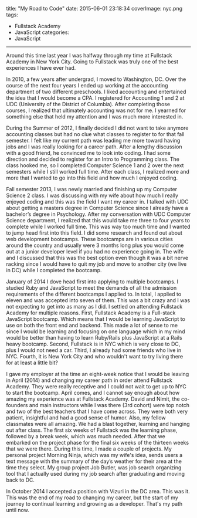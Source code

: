 title: "My Road to Code"
date: 2015-06-01 23:18:34
coverImage: nyc.png
tags:
  - Fullstack Academy
  - JavaScript
categories:
  - JavaScript
---


Around this time last year I was halfway through my time at Fullstack Academy in New York City. Going to Fullstack was truly one of the best experiences I have ever had. 

In 2010, a few years after undergrad, I moved to Washington, DC. Over the course of the next four years I ended up working at the accounting department of two different preschools. I liked accounting and entertained the idea that I would become a CPA. I registered for Accounting 1 and 2 at UDC (University of the District of Columbia). After completing those courses, I realized that ultimately accounting was not for me. I yearned for something else that held my attention and I was much more interested in.

During the Summer of 2012, I finally decided I did not want to take anymore accounting classes but had no clue what classes to register to for that fall semester. I felt like my current path was leading me more toward having jobs and I was really looking for a career path. After a lengthy discussion with a good friend, he convinced me to look into coding. I had some direction and decided to register for an Intro to Programming class. The class hooked me, so I completed Computer Science 1 and 2 over the next semesters while I still worked full time. After each class, I realized more and more that I wanted to go into this field and how much I enjoyed coding.

Fall semester 2013, I was newly married and finishing up my Computer Science 2 class. I was discussing with my wife about how much I really enjoyed coding and this was the field I want my career in. I talked with UDC about getting a masters degree in Computer Science since I already have a bachelor’s degree in Psychology. After my conversation with UDC Computer Science department, I realized that this would take me three to four years to complete while I worked full time. This was way too much time and I wanted to jump head first into this field. I did some research and found out about web development bootcamps. These bootcamps are in various cities around the country and usually were 3 months long plus you would come out at a junior developer level if you had no experience going in. The wife and I discussed that this was the best option even though it was a bit nerve racking since I would have to quit my job and move to another city (we live in DC) while I completed the bootcamp.

January of 2014 I dove head first into applying to multiple bootcamps. I studied Ruby and JavaScript to meet the demands of all the admission requirements of the different bootcamps I applied to. In total, I applied to eleven and was accepted into seven of them. This was a bit crazy and I was not expecting to get into as many as I did. I settled on attending Fullstack Academy for multiple reasons. First, Fullstack Academy is a Full-stack JavaScript bootcamp. Which means that I would be learning JavaScript to use on both the front end and backend. This made a lot of sense to me since I would be learning and focusing on one language which in my mind would be better than having to learn Ruby/Rails plus JavaScript at a Rails heavy bootcamp. Second, Fullstack is in NYC which is very close to DC, plus I would not need a car. Third, I already had some friends who live in NYC. Fourth, it is New York City and who wouldn't want to try living there for at least a little bit?

I gave my employer at the time an eight-week notice that I would be leaving in April (2014) and changing my career path in order attend Fullstack Academy. They were really receptive and I could not wait to get up to NYC to start the bootcamp. April comes, and I cannot say enough about how amazing my experience was at Fullstack Academy. David and Nimit, the co-founders and main instructors while I was there (3rd cohort) were top notch and two of the best teachers that I have come across. They were both very patient, insightful and had a good sense of humor. Also, my fellow classmates were all amazing. We had a blast together, learning and hanging out after class. The first six weeks of Fullstack was the learning phase, followed by a break week, which was much needed. After that we embarked on the project phase for the final six weeks of the thirteen weeks that we were there. During this time, I made a couple of projects. My personal project Morning Ninja, which was my wife's idea, sends users a text message with the summary of the day’s weather for their area at the time they select. My group project Job Butler, was job search organizing tool that I actually used during my job search after graduating and moving back to DC.

In October 2014 I accepted a position with Vizuri in the DC area. This was it. This was the end of my road to changing my career, but the start of my journey to continual learning and growing as a developer. That's my path until now.
